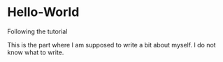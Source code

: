 # Hello-World
Following the tutorial

This is the part where I am supposed to write a bit about myself.  I do not know what to write.
